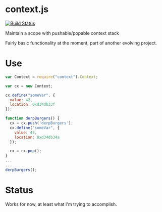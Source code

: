 context.js
==========

[![Build Status](https://secure.travis-ci.org/morganrallen/context.js.png)](http://travis-ci.org/morganrallen/context.js)

Maintain a scope with pushable/popable context stack

Fairly basic functionality at the moment, part of another evolving project.

Use
===
```javascript
var Context = require("context").Context;

var cx = new Context;

cx.define("someVar", {
  value: 42,
  location: 0xd34db33f
});

function derpBurgers() {
  cx = cx.push('derpBurgers');
  cx.define("someVar", {
    value: 43,
    location: 0xd34db34a
  });

  cx = cx.pop();
}
...
...
derpBurgers();
```


Status
======
Works for now, at least what I'm trying to accomplish.

